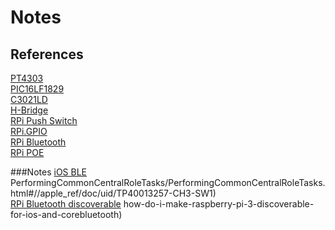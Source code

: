 # Notes

## References

[PT4303](http://www.dzsc.com/uploadfile/company/307703/201246135150265.pdf)  
[PIC16LF1829](http://ww1.microchip.com/downloads/en/DeviceDoc/41440B.pdf)  
[C3021LD](https://www.diodes.com/assets/Datasheets/ds32152.pdf)  
[H-Bridge](http://www.modularcircuits.com/blog/articles/h-bridge-secrets/h-bridges-the-basics/)  
[RPi Push Switch](http://razzpisampler.oreilly.com/ch07.html)  
[RPi.GPIO](https://sourceforge.net/p/raspberry-gpio-python/wiki/BasicUsage/)  
[RPi Bluetooth](https://www.raspberrypi.org/forums/viewtopic.php?p=947185#p947185)  
[RPi POE](https://raspberrypi.stackexchange.com/questions/715/how-do-i-modify-my-raspberry-pi-to-be-powered-over-poe)  

###Notes
[iOS BLE](https://developer.apple.com/library/content/documentation/NetworkingInternetWeb/Conceptual/CoreBluetooth_concepts/)  PerformingCommonCentralRoleTasks/PerformingCommonCentralRoleTasks.html#//apple_ref/doc/uid/TP40013257-CH3-SW1)  
[RPi Bluetooth discoverable](https://stackoverflow.com/questions/37927606/)  how-do-i-make-raspberry-pi-3-discoverable-for-ios-and-corebluetooth)  
